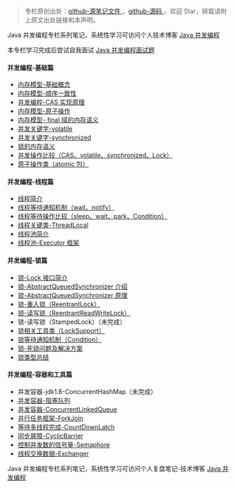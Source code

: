 > 专栏原创出处：[github-源笔记文件 ](https://github.com/GourdErwa/review-notes/tree/master/language/java-concurrency) ，[github-源码 ](https://github.com/GourdErwa/java-advanced/tree/master/java-concurrency)，欢迎 Star，转载请附上原文出处链接和本声明。

Java 并发编程专栏系列笔记，系统性学习可访问个人技术博客 [Java 并发编程 ](https://review-notes.top/language/java-concurrency/)

本专栏学习完成后尝试自我面试 [Java 并发编程面试题 ](https://gourderwa.blog.csdn.net/article/details/103742102)

#### 并发编程-基础篇
- [内存模型-基础概念 ](https://gourderwa.blog.csdn.net/article/details/103408907)
- [内存模型-顺序一致性 ](https://gourderwa.blog.csdn.net/article/details/103409054)
- [并发编程-CAS 实现原理 ](https://gourderwa.blog.csdn.net/article/details/103590975)
- [内存模型-原子操作 ](https://gourderwa.blog.csdn.net/article/details/103590976)
- [内存模型- final 域的内存语义 ](https://gourderwa.blog.csdn.net/article/details/103438367)
- [并发关键字-volatile](https://gourderwa.blog.csdn.net/article/details/103590981)
- [并发关键字-synchronized](https://gourderwa.blog.csdn.net/article/details/103590985)
- [锁的内存语义 ](https://gourderwa.blog.csdn.net/article/details/103590987)
- [并发操作比较（CAS、volatile、synchronized、Lock）](https://gourderwa.blog.csdn.net/article/details/103590989)
- [原子操作类（atomic 包）](https://gourderwa.blog.csdn.net/article/details/103655219)

#### 并发编程-线程篇
- [线程简介 ](https://gourderwa.blog.csdn.net/article/details/103619448)
- [线程等待通知机制（wait、notify）](https://gourderwa.blog.csdn.net/article/details/103619528)
- [线程等待操作比较（sleep、wait、park、Condition）](https://gourderwa.blog.csdn.net/article/details/103701793)
- [线程关键类-ThreadLocal](https://gourderwa.blog.csdn.net/article/details/103636811)
- [线程池简介 ](https://gourderwa.blog.csdn.net/article/details/103636830)
- [线程池-Executor 框架 ](https://gourderwa.blog.csdn.net/article/details/103653384)

#### 并发编程-锁篇
- [锁-Lock 接口简介 ](https://gourderwa.blog.csdn.net/article/details/103670992)
- [锁-AbstractQueuedSynchronizer 介绍 ](https://gourderwa.blog.csdn.net/article/details/103671031)
- [锁-AbstractQueuedSynchronizer 原理 ](https://gourderwa.blog.csdn.net/article/details/103685083)
- [锁-重入锁（ReentrantLock）](https://gourderwa.blog.csdn.net/article/details/103685111)
- [锁-读写锁（ReentrantReadWriteLock）](https://gourderwa.blog.csdn.net/article/details/103688286)
- 锁-读写锁（StampedLock）（未完成）
- [锁相关工具类（LockSupport）](https://gourderwa.blog.csdn.net/article/details/103698199)
- [锁等待通知机制（Condition）](https://gourderwa.blog.csdn.net/article/details/103701747)
- [锁-死锁问题及解决方案 ](https://gourderwa.blog.csdn.net/article/details/103590991)
- [锁类型总结 ](https://gourderwa.blog.csdn.net/article/details/103590994)

#### 并发编程-容器和工具篇
- 并发容器-jdk1.8-ConcurrentHashMap（未完成）
- [并发容器-阻塞队列 ](https://gourderwa.blog.csdn.net/article/details/103735347)
- [并发容器-ConcurrentLinkedQueue](https://gourderwa.blog.csdn.net/article/details/103735326)
- [并行任务框架-ForkJoin](https://gourderwa.blog.csdn.net/article/details/103745243)
- [等待多线程完成-CountDownLatch](https://gourderwa.blog.csdn.net/article/details/103726642)
- [同步屏障-CyclicBarrier](https://gourderwa.blog.csdn.net/article/details/103726669)
- [控制并发数的信号量-Semaphore](https://gourderwa.blog.csdn.net/article/details/103726711)
- [线程交换数据-Exchanger](https://gourderwa.blog.csdn.net/article/details/103726701)

Java 并发编程专栏系列笔记，系统性学习可访问个人复盘笔记-技术博客 [Java 并发编程 ](https://review-notes.top/language/java-concurrency/)